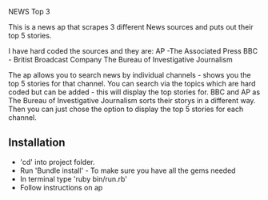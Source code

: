 

NEWS Top 3

This is a news ap that scrapes 3 different News sources and puts out their top 5 stories.

I have hard coded the sources and they are:
AP -The Associated Press
BBC - Britist Broadcast Company
The Bureau of Investigative Journalism

The ap allows you to search news by individual channels - shows you the top 5 stories for that channel.
You can search via the topics which are hard coded but can be added - this will display the top stories for.
BBC and AP as The Bureau of Investigative Journalism sorts their storys in a different way.
Then you can just chose the option to display the top 5 stories for each channel.

## Installation

- 'cd' into project folder.
- Run 'Bundle install' - To make sure you have all the gems needed
- In terminal type 'ruby bin/run.rb'
- Follow instructions on ap
